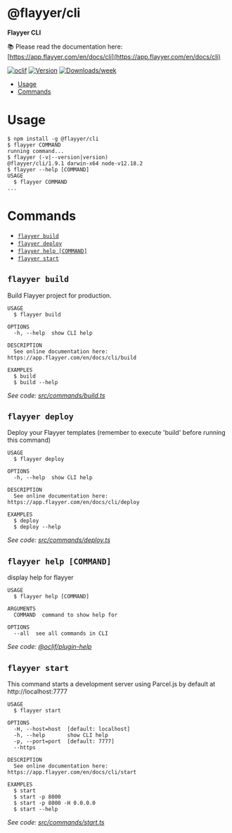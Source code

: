 @flayyer/cli
===========

**Flayyer CLI**

📚 Please read the documentation here: [https://app.flayyer.com/en/docs/cli](https://app.flayyer.com/en/docs/cli)

[![oclif](https://img.shields.io/badge/cli-oclif-brightgreen.svg)](https://oclif.io)
[![Version](https://img.shields.io/npm/v/@flayyer/cli.svg)](https://npmjs.org/package/@flayyer/cli)
[![Downloads/week](https://img.shields.io/npm/dw/@flayyer/cli.svg)](https://npmjs.org/package/@flayyer/cli)

<!-- toc -->
* [Usage](#usage)
* [Commands](#commands)
<!-- tocstop -->
# Usage
<!-- usage -->
```sh-session
$ npm install -g @flayyer/cli
$ flayyer COMMAND
running command...
$ flayyer (-v|--version|version)
@flayyer/cli/1.9.1 darwin-x64 node-v12.18.2
$ flayyer --help [COMMAND]
USAGE
  $ flayyer COMMAND
...
```
<!-- usagestop -->
# Commands
<!-- commands -->
* [`flayyer build`](#flayyer-build)
* [`flayyer deploy`](#flayyer-deploy)
* [`flayyer help [COMMAND]`](#flayyer-help-command)
* [`flayyer start`](#flayyer-start)

## `flayyer build`

Build Flayyer project for production.

```
USAGE
  $ flayyer build

OPTIONS
  -h, --help  show CLI help

DESCRIPTION
  See online documentation here: https://app.flayyer.com/en/docs/cli/build

EXAMPLES
  $ build
  $ build --help
```

_See code: [src/commands/build.ts](https://github.com/flayyer/flayyer-cli/blob/v1.9.1/src/commands/build.ts)_

## `flayyer deploy`

Deploy your Flayyer templates (remember to execute 'build' before running this command)

```
USAGE
  $ flayyer deploy

OPTIONS
  -h, --help  show CLI help

DESCRIPTION
  See online documentation here: https://app.flayyer.com/en/docs/cli/deploy

EXAMPLES
  $ deploy
  $ deploy --help
```

_See code: [src/commands/deploy.ts](https://github.com/flayyer/flayyer-cli/blob/v1.9.1/src/commands/deploy.ts)_

## `flayyer help [COMMAND]`

display help for flayyer

```
USAGE
  $ flayyer help [COMMAND]

ARGUMENTS
  COMMAND  command to show help for

OPTIONS
  --all  see all commands in CLI
```

_See code: [@oclif/plugin-help](https://github.com/oclif/plugin-help/blob/v3.2.0/src/commands/help.ts)_

## `flayyer start`

This command starts a development server using Parcel.js by default at http://localhost:7777

```
USAGE
  $ flayyer start

OPTIONS
  -H, --host=host  [default: localhost]
  -h, --help       show CLI help
  -p, --port=port  [default: 7777]
  --https

DESCRIPTION
  See online documentation here: https://app.flayyer.com/en/docs/cli/start

EXAMPLES
  $ start
  $ start -p 8000
  $ start -p 8000 -H 0.0.0.0
  $ start --help
```

_See code: [src/commands/start.ts](https://github.com/flayyer/flayyer-cli/blob/v1.9.1/src/commands/start.ts)_
<!-- commandsstop -->
